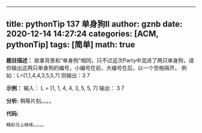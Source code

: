 
---
title: pythonTip 137 单身狗II
author: gznb
date: 2020-12-14 14:27:24
categories: [ACM, pythonTip]
tags: [简单]
math: true
---

**题目描述：**
故事背景和“单身狗”相同，只不过这次Party中混进了两只单身狗，请你输出这两只单身狗的编号，小编号在前，大编号在后，以一个空格隔开。
例如：L=[1,1,4,4,3,5,5,7]
则输出：3 7



**示例：**
输入：
L = [1, 1, 4, 4, 3, 5, 5, 7]
输出：
3 7


**分析:**
稍等片刻。。。。

**代码:**
```python
精彩马上继续。。。。。
```
